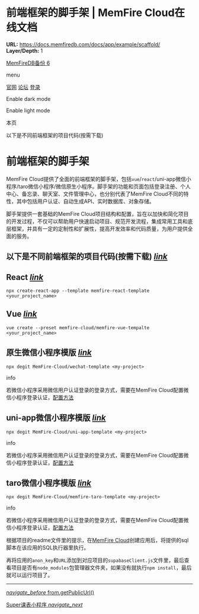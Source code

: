# 前端框架的脚手架 | MemFire Cloud在线文档

**URL:** https://docs.memfiredb.com/docs/app/example/scaffold/
**Layer/Depth:** 1

[MemFireDB备份 6](/)

menu

[官网](https://memfiredb.com/)
[论坛](https://community.memfiredb.com/)
[登录](https://cloud.memfiredb.com/auth/login)

Enable dark mode

Enable light mode

本页

以下是不同前端框架的项目代码(按需下载)

# 前端框架的脚手架

MemFire Cloud提供了全面的前端框架的脚手架，包括`vue`/`react`/uni-app微信小程序/taro微信小程序/微信原生小程序。脚手架的功能和页面包括登录注册、个人中心、备忘录、聊天室、文件管理中心，也分别代表了MemFire Cloud不同的特性，其中包括用户认证、自动生成API、实时数据库、对象存储。

脚手架提供一套基础的MemFire Cloud项目结构和配置，旨在以加快和简化项目的开发过程，不仅可以帮助用户快速启动项目、规范开发流程，集成常用工具和底层框架，并具有一定的定制性和扩展性，提高开发效率和代码质量，为用户提供全面的服务。

## 以下是不同前端框架的项目代码(按需下载) [*link*](#%e4%bb%a5%e4%b8%8b%e6%98%af%e4%b8%8d%e5%90%8c%e5%89%8d%e7%ab%af%e6%a1%86%e6%9e%b6%e7%9a%84%e9%a1%b9%e7%9b%ae%e4%bb%a3%e7%a0%81%e6%8c%89%e9%9c%80%e4%b8%8b%e8%bd%bd)

## **React** [*link*](#react)

```
npx create-react-app --template memfire-react-template <your_project_name>
```

## **Vue** [*link*](#vue)

```
vue create --preset memfire-cloud/memfire-vue-tempalte <your_project_name>
```

## **原生微信小程序模版** [*link*](#%e5%8e%9f%e7%94%9f%e5%be%ae%e4%bf%a1%e5%b0%8f%e7%a8%8b%e5%ba%8f%e6%a8%a1%e7%89%88)

```
npx degit MemFire-Cloud/wechat-template <my-project>
```

info

若微信小程序采用微信用户认证登录的登录方式，需要在MemFire Cloud配置微信小程序登录认证，[配置方法](/docs/app/development_guide/auth/authentication/wechatauth/)

## **uni-app微信小程序模版** [*link*](#uni-app%e5%be%ae%e4%bf%a1%e5%b0%8f%e7%a8%8b%e5%ba%8f%e6%a8%a1%e7%89%88)

```
npx degit MemFire-Cloud/uni-app-template <my-project>
```

info

若微信小程序采用微信用户认证登录的登录方式，需要在MemFire Cloud配置微信小程序登录认证，[配置方法](/docs/app/development_guide/auth/authentication/wechatauth/)

## **taro微信小程序模版** [*link*](#taro%e5%be%ae%e4%bf%a1%e5%b0%8f%e7%a8%8b%e5%ba%8f%e6%a8%a1%e7%89%88)

```
npx degit MemFire-Cloud/memfire-taro-template <my-project>
```

info

若微信小程序采用微信用户认证登录的登录方式，需要在MemFire Cloud配置微信小程序登录认证，[配置方法](/docs/app/development_guide/auth/authentication/wechatauth/)

根据项目的readme文件里的提示，在[MemFire Cloud](https://memfiredb.com/)创建应用后，将提供的sql脚本在该应用的SQL执行器里执行。

再将应用的`anon_key`和`URL`添加到对应项目的`supabaseClient.js`文件里，最后查看项目是否有`node_modules`包管理器文件夹，如果没有就执行`npm install`，最后就可以运行项目了。

---

[*navigate\_before* from.getPublicUrl()](/docs/app/sdkdocs/wechatsdk/storage/storage-from-getpublicurl/)

[Super课表小程序 *navigate\_next*](/docs/app/example/wechat/timetable/)